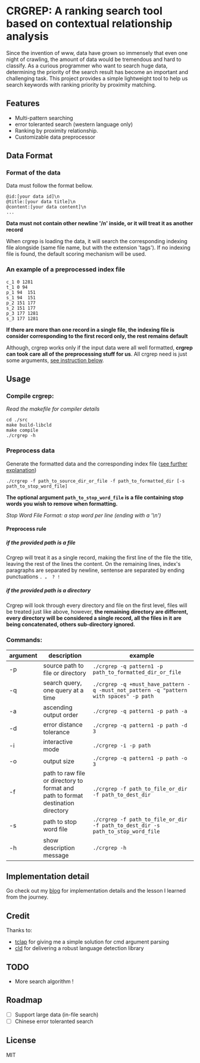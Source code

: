 # CRGREP: A ranking search tool based on contextual relationship analysis

Since the invention of www, data have grown so immensely that even one night of crawling, the amount of data would be tremendous and hard to classify. As a curious programmer who want to search huge data, determining the priority of the search result has become an important and challenging task. This project provides a simple lightweight tool to help us search keywords with ranking priority by proximity matching.

## Features

- Multi-pattern searching 
- error toleranted search (western language only)
- Ranking by proximity relationship.
- Customizable data preprocessor

## Data Format

### Format of the data

Data must follow the format bellow.

```
@id:[your data id]\n
@title:[your data title]\n
@content:[your data content]\n
...
```

**Data must not contain other newline '/n' inside, or it will treat it as another record**

When crgrep is loading the data, it will search the corresponding indexing file alongside (same file name, but with the extension 'tags'). If no indexing file is found, the default scoring mechanism will be used.

### An example of a preprocessed index file

```
c_1 0 1281
t_1 0 94
p_1 94  151
s_1 94  151
p_2 151 177
s_2 151 177
p_3 177 1281
s_3 177 1281
```

**If there are more than one record in a single file, the indexing file is consider corresponding to the first record only, the rest remains default**

Although, crgrep works only if the input data were all well formatted, **crgrep can took care all of the preprocessing stuff for us**. All crgrep need is just some arguments, [see instruction below](#preprocess-data).

## Usage

### Compile crgrep:

*Read the makefile for compiler details*

```
cd ./src
make build-libcld
make compile
./crgrep -h
```

### Preprocess data

Generate the formatted data and the corresponding index file ([see further explanation](https://cwayne.github.io/2017/03/23/crgrep/#How-do-the-preprocessor-work))

```
./crgrep -f path_to_source_dir_or_file -f path_to_formatted_dir [-s path_to_stop_word_file]
```

**The optional argument `path_to_stop_word_file` is a file containing stop words you wish to remove when formatting.**

*Stop Word File Format: a stop word per line (ending with a '\n')*

#### Preprocess rule

##### if the provided path is a file

Crgrep will treat it as a single record, making the first line of the file the title, leaving the rest of the lines the content. On the remaining lines, index's paragraphs are separated by newline, sentense are separated by ending punctuations `. 。 ? ! `
##### if the provided path is a directory

Crgrep will look through every directory and file on the first level, files will be treated just like above, however, **the remaining directory are different, every directory will be considered a single record, all the files in it are being concatenated, others sub-directory ignored.**

### Commands:

| argument | description                              | example                                  |
| :------- | ---------------------------------------- | ---------------------------------------- |
| -p       | source path to file or directory         | `./crgrep -q pattern1 -p path_to_formatted_dir_or_file` |
| -q       | search query, one query at a time        | `./crgrep -q +must_have_pattern -q -must_not_pattern -q "pattern with spaces" -p path` |
| -a       | ascending output order                   | `./crgrep -q pattern1 -p path -a`        |
| -d       | error distance tolerance                 | `./crgrep -q pattern1 -p path -d 3`      |
| -i       | interactive mode                         | `./crgrep -i -p path`                    |
| -o       | output size                              | `./crgrep -q pattern1 -p path -o 3`      |
| -f       | path to raw file or directory to format and path to format destination directory | `./crgrep -f path_to_file_or_dir -f path_to_dest_dir` |
| -s       | path to stop word file                   | `./crgrep -f path_to_file_or_dir -f path_to_dest_dir -s path_to_stop_word_file` |
| -h       | show description message                 | `./crgrep -h`                            |



## Implementation detail

Go check out my [blog](https://cwayne.github.io/2017/03/23/crgrep/ "blog") for implementation details and the lesson I learned from the journey.

## Credit

Thanks to:

- [tclap](http://tclap.sourceforge.net/ "clap") for giving me a simple solution for cmd argument parsing
- [cld](https://github.com/mzsanford/cld 'CLD') for delivering a robust language detection library

## TODO

- More search algorithm !

## Roadmap

- [ ] Support large data (in-file search)
- [ ] Chinese error toleranted search

## License

MIT
